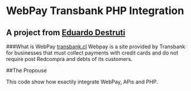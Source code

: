 # WebPay Transbank PHP Integration
## A project from [Eduardo Destruti](http://destruti.com/)

###What is WebPay [transbank.cl](https://www.transbank.cl/public/productos-y-servicios/webpay/)
Webpay is a site provided by Transbank for businesses that must collect payments with credit cards and do 
not require post Redcompra and debts of its customers.

##The Propouse

This code show how exactily integrate WebPay, APis and PHP.